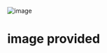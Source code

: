 ![image](https://user-images.githubusercontent.com/94970333/179957038-8fc2996c-93f9-4066-b5a6-f9139b305895.png)
# image provided 

